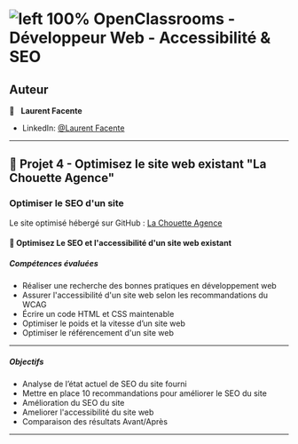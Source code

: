 # ![left 100%](https://github.com/thierry-laval/archives/blob/master/images/Logo_OpenClassrooms.png?raw=true) OpenClassrooms - Développeur Web - Accessibilité & SEO

## Auteur

👤 &nbsp; **Laurent Facente**

* LinkedIn: [@Laurent Facente](https://www.linkedin.com/in/laurentFacente/ "Visitez mon profil LinkedIn")

***
## 📎 Projet 4 - Optimisez le site web existant "La Chouette Agence"

### Optimiser le SEO d'un site

Le site optimisé hébergé sur GitHub : [La Chouette Agence](https://laurentfacente.github.io/La-Chouette-Agence/)

#### 🔨 Optimisez Le SEO et l'accessibilité d'un site web existant

##### Compétences évaluées

* Réaliser une recherche des bonnes pratiques en développement web
* Assurer l'accessibilité d'un site web selon les recommandations du WCAG
* Écrire un code HTML et CSS maintenable
* Optimiser le poids et la vitesse d’un site web
* Optimiser le référencement d'un site web

***

##### Objectifs

* Analyse de l’état actuel de SEO du site fourni
* Mettre en place 10 recommandations pour améliorer le SEO du site
* Amélioration du SEO du site
* Ameliorer l'accessibilité du site web
* Comparaison des résultats Avant/Après

***
